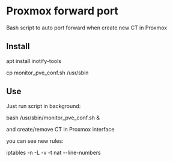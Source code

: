 # Proxmox forward port
Bash script to auto port forward when create new CT in Proxmox

## Install
 apt install inotify-tools
 
 cp monitor_pve_conf.sh /usr/sbin
 
## Use
Just run script in background:

bash /usr/sbin/monitor_pve_conf.sh &

and create/remove CT in Proxmox interface

you can see new rules:

iptables -n -L -v -t nat --line-numbers
